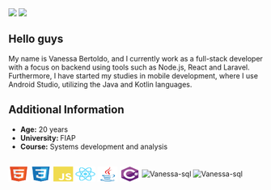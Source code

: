 <div>
  <a href = "https://www.linkedin.com/in/vanessa-bertoldo-670467241/" ><img src="https://img.shields.io/badge/LinkedIn-0077B5?style=for-the-badge&logo=linkedin&logoColor=white" /></a>
  <a href = "mailto:vanessa.bert311@gmail.com" ><img src="https://img.shields.io/badge/Gmail-D14836?style=for-the-badge&logo=gmail&logoColor=white" /></a>
</div>
<h2>Hello guys</h2>
<p>My name is Vanessa Bertoldo, and I currently work as a full-stack developer with a focus on backend using tools such as Node.js, React and Laravel. Furthermore, I have started my studies in mobile development, where I use Android Studio, utilizing the Java and Kotlin languages.</p>
<h2>Additional Information</h2>
<ul>
  <li><b>Age:</b> 20 years</li>
  <li><b>University: </b>FIAP</li>
  <li><b>Course:</b> Systems development and analysis</li>
</ul>
<div style="display: inline_block"><br>
  <img align="center" alt="Vanessa-HTML" height="30" width="40" src="https://raw.githubusercontent.com/devicons/devicon/master/icons/html5/html5-original.svg">
  <img align="center" alt="Vanessa-CSS" height="30" width="40" src="https://raw.githubusercontent.com/devicons/devicon/master/icons/css3/css3-original.svg">
  <img align="center" alt="Vanessa_Js" height="30" width="40" src="https://raw.githubusercontent.com/devicons/devicon/master/icons/javascript/javascript-plain.svg">
  <img align="center" alt="Vanessa-React" height="30" width="40" src="https://raw.githubusercontent.com/devicons/devicon/master/icons/react/react-original.svg">
  <img align="center" alt="Vanessa-Java" height="30" width="40" src="https://raw.githubusercontent.com/devicons/devicon/master/icons/java/java-original.svg">
  <img align="center" alt="Vanessa-Csharp" height="30" width="40" src="https://raw.githubusercontent.com/devicons/devicon/master/icons/csharp/csharp-original.svg">
  <img align="center" alt="Vanessa-sql" height="30" width="40" src="https://cdn.jsdelivr.net/gh/devicons/devicon/icons/mysql/mysql-original.svg">
  <img align="center" alt="Vanessa-sql" height="30" width="40" src="https://cdn.jsdelivr.net/gh/devicons/devicon/icons/sqlite/sqlite-original.svg">


        
</div>


<!--
**Vanessa-Bertoldo/Vanessa-Bertoldo** is a ✨ _special_ ✨ repository because its `README.md` (this file) appears on your GitHub profile.

Here are some ideas to get you started:

- 🔭 I’m currently working on ...
- 🌱 I’m currently learning ...
- 👯 I’m looking to collaborate on ...
- 🤔 I’m looking for help with ...
- 💬 Ask me about ...
- 📫 How to reach me: ...
- 😄 Pronouns: ...
- ⚡ Fun fact: ...
-->
